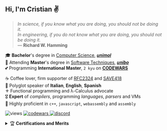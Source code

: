 
## Hi, I'm Cristian ✌️

> *In science, if you know what you are doing, you should not be doing it.*\
> *In engineering, if you do not know what you are doing, you should not be doing it.*\
> — **Richard W. Hamming**

🎓 **Bachelor**'s degree in [Computer Science](https://www2.dipbioter.unimol.it/informatica/), [𝒖𝒏𝒊𝒎𝒐𝒍](https://www2.unimol.it)\
🌱 Attending **Master**'s degree in [Software Techniques](https://corsi.unibo.it/2cycle/ComputerScience), [𝒖𝒏𝒊𝒃𝒐](https://www.unibo.it)\
💕 Programming **International Master**, `2 kyu` on [**CODEWARS**]([https://www.codewars.com](https://www.codewars.com/users/xor_swap))

☕️ Coffee lover, firm supporter of [RFC2324](https://www.rfc-editor.org/rfc/rfc2324) and [SAVE418](https://save418.com/)\
🔣 Polyglot speaker of **Italian**, **English**, **Spanish**\
⚜️ Functional programming and λ-Calculus advocate\
🎖️ **Expert** of *compilers*, programming *languages*, *parsers* and VMs\
💎 Highly proficient in `c++`, `javascript`, `webassembly` and `assembly`

![views](https://komarev.com/ghpvc/?username=cristian-a&label=VIEWS&color=blueviolet&style=flat)
<a href="https://www.codewars.com/users/xor_swap">
  ![codewars](https://img.shields.io/badge/dynamic/json?color=B1361E&label=CODEWARS&query=%24.ranks.overall.name&url=https%3A%2F%2Fwww.codewars.com%2Fapi%2Fv1%2Fusers%2Fxor_swap)
</a>
<a href="https://discord.com/users/393073920867041280">
  ![discord](https://img.shields.io/badge/DISCORD-%40cristian__5-5A65F2)
</a>

<details>
<summary>🏆 <b>Certifications and Merits</b></summary><br>
<code>2024</code> → 📚 High School <b>Teacher</b><br>
<code>2023</code> → 🥈 Programming <b>International Master</b>, top <code>0.99%</code> worldwide<br>
<code>2022</code> → 🎓 <b>Bachelor</b>'s degree in <a href="https://www2.dipbioter.unimol.it/informatica/">Computer Science</a>, <a href="https://www2.unimol.it">University of Molise</a>: <code>101/110</code><br>
<code>2022</code> → 🎗️ Pledged to the <b>Turing Oath</b> for AI Etiquette<br>
<code>2021</code> → 🇮🇹 In the top 20 best <b>Italian Programmers</b><br>
<code>2021</code> → 🪙 <b>Chief Technology Officer</b> of <a href="https://www.thechessnerd.com">thechessnerd co.</a> (ended <code>2023</code>)<br>
<code>2021</code> → 🧬 <b>Bioinformatics Contest</b>, Bioinformatics Institute, <a href="https://stepik.org/">Stepik</a><br>
<code>2021</code> → 🗄️ <b>HackerRank</b> <a href="https://www.hackerrank.com/certificates/7761b34ed6f8">Structured Query Language</a> Certification <br>
<code>2021</code> → 💊 <b>HackerRank</b> <a href="https://www.hackerrank.com/certificates/3d8ccbb52fb7">JavaScript</a> Certification<br>
<code>2021</code> → 🦋 <b>HackerRank</b> <a href="https://www.hackerrank.com/certificates/fc9444de4903">Cascading Style Sheet</a> Certification<br>
<code>2020</code> → 🧩 <b>HackerRank</b> <a href="https://www.hackerrank.com/certificates/1cac5e589050">Problem Solving</a> Certification<br>
<code>2017</code> → ⚙️ Graduated <b>Technical Institute</b> <a href="https://www.itiscassino.edu.it">E. Majorana</a>, CS Department: <code>95/100</code><br>
<code>2016</code> → 🇬🇧 <b>Cambridge English PET</b> Level 1, Pass with Distinction: <code>163/170</code> <b>B2</b>
</details>
